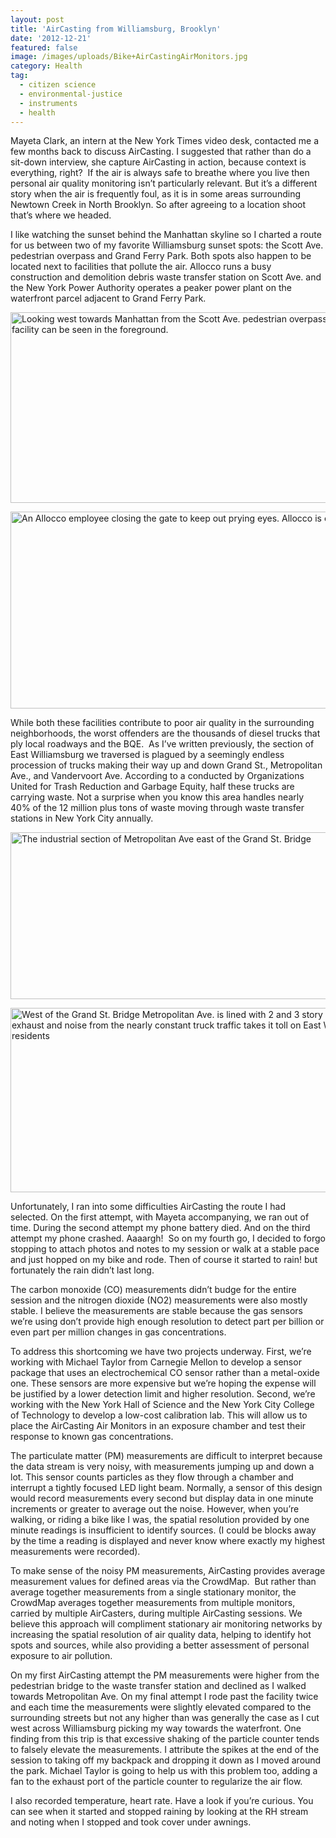 ```yaml
---
layout: post
title: 'AirCasting from Williamsburg, Brooklyn'
date: '2012-12-21'
featured: false
image: /images/uploads/Bike+AirCastingAirMonitors.jpg
category: Health
tag:
  - citizen science
  - environmental-justice
  - instruments
  - health
---
```

<p>Mayeta Clark, an intern at the New York Times video desk, contacted me a few months back to discuss AirCasting. I suggested that rather than do a sit-down interview, she capture AirCasting in action, because context is everything, right?  If the air is always safe to breathe where you live then personal air quality monitoring isn’t particularly relevant. But it’s a different story when the air is frequently foul, as it is in some areas surrounding Newtown Creek in North Brooklyn. So after agreeing to a location shoot that’s where we headed.</p>
<p>I like watching the sunset behind the Manhattan skyline so I charted a route for us between two of my favorite Williamsburg sunset spots: the Scott Ave. pedestrian overpass and Grand Ferry Park. Both spots also happen to be located next to facilities that pollute the air. Allocco runs a busy construction and demolition debris waste transfer station on Scott Ave. and the New York Power Authority operates a peaker power plant on the waterfront parcel adjacent to Grand Ferry Park.</p>
<p>

<p><img title="ScottPedestrianBridgeView" src="{{ site.baseurl }}/assets/ScottPedestrianBridgeView.jpg" alt="Looking west towards Manhattan from the Scott Ave. pedestrian overpass.  Allocco's facility can be seen in the foreground." width="600" height="305" /></p>

<p><img title="Allocco" src="{{ site.baseurl }}/assets/Allocco.jpg" alt="An Allocco employee closing the gate to keep out prying eyes.  Allocco is one of the " width="600" height="315" /></p>

<p>While both these facilities contribute to poor air quality in the surrounding neighborhoods, the worst offenders are the thousands of diesel trucks that ply local roadways and the BQE.  As I’ve written previously, the section of East Williamsburg we traversed is plagued by a seemingly endless procession of trucks making their way up and down Grand St., Metropolitan Ave., and Vandervoort Ave. According to a conducted by Organizations United for Trash Reduction and Garbage Equity, half these trucks are carrying waste. Not a surprise when you know this area handles nearly 40% of the 12 million plus tons of waste moving through waste transfer stations in New York City annually.</p>
<p><img title="MetropolitanAve" src="{{ site.baseurl }}/assets/MetropolitanAve.jpg" alt="The industrial section of Metropolitan Ave east of the Grand St. Bridge" width="600" height="267" /></p>
<p><img title="Trucks+HomesOnMetropolitan" src="{{ site.baseurl }}/assets/Trucks+HomesOnMetropolitan.jpg" alt="West of the Grand St. Bridge Metropolitan Ave. is lined with 2 and 3 story homes. The exhaust and noise from the nearly constant truck traffic takes it toll on East Williamsburg residents" width="600" height="295" /></p>
<p>Unfortunately, I ran into some difficulties AirCasting the route I had selected. On the first attempt, with Mayeta accompanying, we ran out of time. During the second attempt my phone battery died. And on the third attempt my phone crashed. Aaaargh!  So on my fourth go, I decided to forgo stopping to attach photos and notes to my session or walk at a stable pace and just hopped on my bike and rode. Then of course it started to rain! but fortunately the rain didn’t last long.</p>
<p>The carbon monoxide (CO) measurements didn’t budge for the entire session and the nitrogen dioxide (NO2) measurements were also mostly stable. I believe the measurements are stable because the gas sensors we’re using don’t provide high enough resolution to detect part per billion or even part per million changes in gas concentrations.</p>
<p>To address this shortcoming we have two projects underway. First, we’re working with Michael Taylor from Carnegie Mellon to develop a sensor package that uses an electrochemical CO sensor rather than a metal-oxide one. These sensors are more expensive but we’re hoping the expense will be justified by a lower detection limit and higher resolution. Second, we’re working with the New York Hall of Science and the New York City College of Technology to develop a low-cost calibration lab. This will allow us to place the AirCasting Air Monitors in an exposure chamber and test their response to known gas concentrations.</p>
<p>The particulate matter (PM) measurements are difficult to interpret because the data stream is very noisy, with measurements jumping up and down a lot. This sensor counts particles as they flow through a chamber and interrupt a tightly focused LED light beam. Normally, a sensor of this design would record measurements every second but display data in one minute increments or greater to average out the noise. However, when you’re walking, or riding a bike like I was, the spatial resolution provided by one minute readings is insufficient to identify sources. (I could be blocks away by the time a reading is displayed and never know where exactly my highest measurements were recorded).</p>
<p>To make sense of the noisy PM measurements, AirCasting provides average measurement values for defined areas via the CrowdMap.  But rather than average together measurements from a single stationary monitor, the CrowdMap averages together measurements from multiple monitors, carried by multiple AirCasters, during multiple AirCasting sessions. We believe this approach will compliment stationary air monitoring networks by increasing the spatial resolution of air quality data, helping to identify hot spots and sources, while also providing a better assessment of personal exposure to air pollution.</p>
<p>On my first AirCasting attempt the PM measurements were higher from the pedestrian bridge to the waste transfer station and declined as I walked towards Metropolitan Ave. On my final attempt I rode past the facility twice and each time the measurements were slightly elevated compared to the surrounding streets but not any higher than was generally the case as I cut west across Williamsburg picking my way towards the waterfront. One finding from this trip is that excessive shaking of the particle counter tends to falsely elevate the measurements. I attribute the spikes at the end of the session to taking off my backpack and dropping it down as I moved around the park. Michael Taylor is going to help us with this problem too, adding a fan to the exhaust port of the particle counter to regularize the air flow.</p>
<p>I also recorded temperature, heart rate. Have a look if you’re curious. You can see when it started and stopped raining by looking at the RH stream and noting when I stopped and took cover under awnings.</p>
